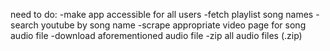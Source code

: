 need to do:
-make app accessible for all users
-fetch playlist song names
-search youtube by song name
-scrape appropriate video page for song audio file
-download aforementioned audio file
-zip all audio files (.zip)
